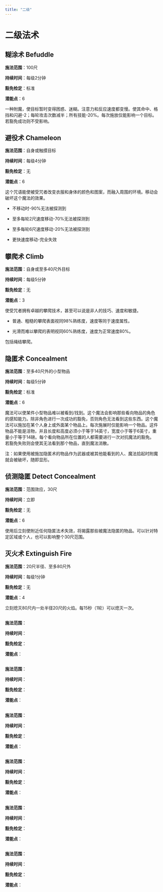 ```yaml
---
title: "二级"
---
```

# 二级法术

## 糊涂术 Befuddle

**施法范围**：100尺

**持续时间**：每级2分钟

**豁免检定**：标准

**潜能点**：6

一种附魔，使目标暂时变得困惑、迷糊。注意力和反应速度都变慢。使其命中、格挡和闪避-2；每轮攻击次数减半；所有技能-20%。每次施放仅能影响一个目标。若豁免成功则不受影响。

## 避役术 Chameleon

**施法范围**：自身或触摸目标

**持续时间**：每级4分钟

**豁免检定**：无

**潜能点**：6

这个咒语能使被受咒者改变衣服和身体的颜色和图案，而融入周围的环境。移动会破坏这个魔法的效果。

- 不移动时-90%无法被探测到

- 至多每轮2尺速度移动-70%无法被探测到

- 至多每轮6尺速度移动-20%无法被探测到

- 更快速度移动-完全失效

## 攀爬术 Climb

**施法范围**：自身或至多40尺外目标

**持续时间**：每级5分钟

**豁免检定**：无

**潜能点**：3

使受咒者拥有卓越的攀爬技术，甚至可以说是非人的技巧、速度和敏捷。

- 普通、粗糙的攀爬表面视同98%熟练度，速度等同于速度属性。

- 光滑而难以攀爬的表明视同60%熟练度，速度为正常速度80%。

包括绳结攀爬。

## 隐匿术 Concealment

**施法范围**：至多40尺外的小型物品

**持续时间**：每级5分钟

**豁免检定**：标准

**潜能点**：6

魔法可以使某件小型物品难以被看到/找到。这个魔法会影响那些看向物品的角色的感知能力。除非角色进行一次成功的豁免，否则角色无法看到这些东西。这个魔法可以施加在某个人身上或外面某个物品上。每次施展时仅能影响一个物品。这件物品不能是活物，并且长度和高度必须小于等于14英寸，宽度小于等于6英寸，重量小于等于14磅。每个看向物品所在位置的人都需要进行一次对抗魔法的豁免。若豁免失败则会使其无法看到那个物品，直到魔法消散。

注：如果使用被施加隐匿术的物品作为武器或被其他能看到的人、魔法拾起时附魔就会被破坏，随即显形。

## 侦测隐匿 Detect Concealment

**施法范围**：范围效应，30尺

**持续时间**：立即

**豁免检定**：无

**潜能点**：6

使用后立刻使附近任何隐匿法术失效，将揭露那些被魔法隐匿的物品。可以针对特定区域或个人，也可以影响整个30尺范围。

## 灭火术 Extinguish Fire

**施法范围**：20尺半径、至多80尺外

**持续时间**：每级1分钟

**豁免检定**：无

**潜能点**：4

立刻熄灭80尺内一处半径20尺的火焰。每15秒（1轮）可以熄灭一次。

## 

**施法范围**：

**持续时间**：

**豁免检定**：

**潜能点**：

## 

**施法范围**：

**持续时间**：

**豁免检定**：

**潜能点**：

## 

**施法范围**：

**持续时间**：

**豁免检定**：

**潜能点**：

## 

**施法范围**：

**持续时间**：

**豁免检定**：

**潜能点**：

## 

**施法范围**：

**持续时间**：

**豁免检定**：

**潜能点**：

## 

**施法范围**：

**持续时间**：

**豁免检定**：

**潜能点**：